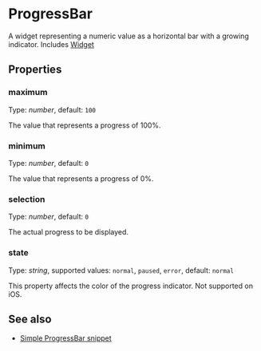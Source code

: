 ---
---
# ProgressBar

A widget representing a numeric value as a horizontal bar with a growing indicator.
Includes [Widget](Widget.md)

## Properties

### maximum

Type: *number*, default: `100`

The value that represents a progress of 100%.

### minimum

Type: *number*, default: `0`

The value that represents a progress of 0%.

### selection

Type: *number*, default: `0`

The actual progress to be displayed.

### state

Type: *string*, supported values: `normal`, `paused`, `error`, default: `normal`

This property affects the color of the progress indicator. Not supported on iOS.


## See also

- [Simple ProgressBar snippet](https://github.com/eclipsesource/tabris-js/tree/v1.10.0/snippets/progressbar/progressbar.js)
